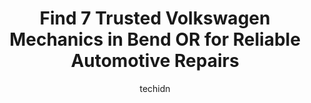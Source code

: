 ---
layout: ampstory
image: https://images.unsplash.com/photo-1639664148649-3c0fa2ee24b0?ixlib=rb-4.0.3&ixid=MnwxMjA3fDB8MHxwaG90by1wYWdlfHx8fGVufDB8fHx8&auto=format&fit=crop&w=640&h=853&q=80
author: techidn
featured: false
description: Looking for reliable and skilled Volkswagen Mechanic in Bend OR, USA? Your search ends here with the 7 best Volkswagen Mechanic in town. With their expertise and commitment to delivering exc
title: Find 7 Trusted Volkswagen Mechanics in Bend OR for Reliable Automotive Repairs
cover:
   title: Find 7 Trusted Volkswagen Mechanics in Bend OR for Reliable Automotive Repairs
   subtitle: Rickpate
   background: https://images.unsplash.com/photo-1639664148649-3c0fa2ee24b0?ixlib=rb-4.0.3&ixid=MnwxMjA3fDB8MHxwaG90by1wYWdlfHx8fGVufDB8fHx8&auto=format&fit=crop&w=640&h=853&q=80

pages: 
 - layout: thirds
   top: <h1>#1 German Master Tech</h1>
   bottom: "<p>German Master Tech have consistently taken great care of me and my vehicle. I have had several strange problems with my car before important trips and they have fit me in</p>"
   background: https://www.knot35.com/toplist/wp-content/uploads/2023/06/best-volkswagen-mechanic-1-in-bend-or-1685841335.jpeg
   backgroundblur: true
 - layout: thirds
   top: <h1>#2 German Transaxle of America</h1>
   bottom: "<p>2185 NE 2nd St C, Bend, OR 97701, United States</p>"
   background: https://www.knot35.com/toplist/wp-content/uploads/2023/06/best-volkswagen-mechanic-2-in-bend-or-1685841335.jpeg
   cta:
      link: https://www.knot35.com/toplist/find-7-trusted-volkswagen-mechanics-in-bend-or-for-reliable-automotive-repairs/
      text: Find 7 Trusted Volkswagen Mechanics in Bend OR for Reliable Automotive Repairs
 - layout: thirds
   top: <h1>#3 Steves Place / C&C Auto</h1>
   bottom: "<p>740 SE 9th St Unit 8, Bend, OR 97702, United States</p>"
   background: https://www.knot35.com/toplist/wp-content/uploads/2023/06/best-volkswagen-mechanic-3-in-bend-or-1685841336.jpeg
   cta:
      link: https://www.knot35.com/toplist/find-7-trusted-volkswagen-mechanics-in-bend-or-for-reliable-automotive-repairs/
      text: Find 7 Trusted Volkswagen Mechanics in Bend OR for Reliable Automotive Repairs
 - layout: thirds
   top: <h1>#4 Autohaus of Bend</h1>
   bottom: "<p>63089 Sherman Rd #2, Bend, OR 97701, United States</p>"
   background: https://images.unsplash.com/photo-1489648022186-8f49310909a0?ixlib=rb-4.0.3&ixid=MnwxMjA3fDB8MHxwaG90by1wYWdlfHx8fGVufDB8fHx8&auto=format&fit=crop&w=640&h=853&q=80
   cta:
      link: https://www.knot35.com/toplist/find-7-trusted-volkswagen-mechanics-in-bend-or-for-reliable-automotive-repairs/
      text: Find 7 Trusted Volkswagen Mechanics in Bend OR for Reliable Automotive Repairs
 - layout: thirds
   top: <h1>#5 Parnell Autowerks Classic VW Repair Shop</h1>
   bottom: "<p>1030 SE 3rd St, Bend, OR 97702, United States</p>"
   background: https://images.unsplash.com/photo-1531169509526-f8f1fdaa4a67?ixlib=rb-4.0.3&ixid=MnwxMjA3fDB8MHxwaG90by1wYWdlfHx8fGVufDB8fHx8&auto=format&fit=crop&w=640&h=853&q=80
   cta:
      link: https://www.knot35.com/toplist/find-7-trusted-volkswagen-mechanics-in-bend-or-for-reliable-automotive-repairs/
      text: Find 7 Trusted Volkswagen Mechanics in Bend OR for Reliable Automotive Repairs
 - layout: thirds
   top: <h1>#6 German AutoVerks</h1>
   bottom: "<p>147 NE Olney Ave, Bend, OR 97701, United States</p>"
   background: https://images.unsplash.com/photo-1541356665065-22676f35dd40?ixlib=rb-4.0.3&ixid=MnwxMjA3fDB8MHxwaG90by1wYWdlfHx8fGVufDB8fHx8&auto=format&fit=crop&w=640&h=853&q=80
   cta:
      link: https://www.knot35.com/toplist/find-7-trusted-volkswagen-mechanics-in-bend-or-for-reliable-automotive-repairs/
      text: Find 7 Trusted Volkswagen Mechanics in Bend OR for Reliable Automotive Repairs
 - layout: thirds
   top: <h1>#7 Kendall Volkswagen of Bend Service and Parts</h1>
   bottom: "<p>1975 NE Hwy 20, Bend, OR 97701, United States</p>"
   background: https://images.unsplash.com/photo-1488554378835-f7acf46e6c98?ixlib=rb-4.0.3&ixid=MnwxMjA3fDB8MHxwaG90by1wYWdlfHx8fGVufDB8fHx8&auto=format&fit=crop&w=640&h=853&q=80
   cta:
      link: https://www.knot35.com/toplist/find-7-trusted-volkswagen-mechanics-in-bend-or-for-reliable-automotive-repairs/
      text: Find 7 Trusted Volkswagen Mechanics in Bend OR for Reliable Automotive Repairs
 - layout: thirds
   middle: Continue reading...
   background: https://images.unsplash.com/photo-1549241520-425e3dfc01cb?ixlib=rb-4.0.3&ixid=MnwxMjA3fDB8MHxwaG90by1wYWdlfHx8fGVufDB8fHx8&auto=format&fit=crop&w=640&h=853&q=80
   cta:
      link: https://www.knot35.com/toplist/find-7-trusted-volkswagen-mechanics-in-bend-or-for-reliable-automotive-repairs/
      text: Find 7 Trusted Volkswagen Mechanics in Bend OR for Reliable Automotive Repairs
      
---